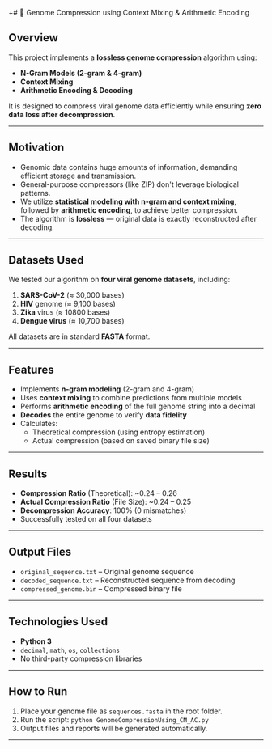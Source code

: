 +# 🧬 Genome Compression using Context Mixing & Arithmetic Encoding

## Overview
This project implements a **lossless genome compression** algorithm using:

- **N-Gram Models (2-gram & 4-gram)**
- **Context Mixing**
- **Arithmetic Encoding & Decoding**

It is designed to compress viral genome data efficiently while ensuring **zero data loss after decompression**.

---

## Motivation

- Genomic data contains huge amounts of information, demanding efficient storage and transmission.
- General-purpose compressors (like ZIP) don't leverage biological patterns.
- We utilize **statistical modeling with n-gram and context mixing**, followed by **arithmetic encoding**, to achieve better compression.
- The algorithm is **lossless** — original data is exactly reconstructed after decoding.

---

## Datasets Used

We tested our algorithm on **four viral genome datasets**, including:

1. **SARS-CoV-2** (≈ 30,000 bases)
2. **HIV** genome (≈ 9,100 bases)
3. **Zika** virus (≈ 10800 bases)
4. **Dengue virus** (≈ 10,700 bases)

All datasets are in standard **FASTA** format.

---

## Features

- Implements **n-gram modeling** (2-gram and 4-gram)
- Uses **context mixing** to combine predictions from multiple models
- Performs **arithmetic encoding** of the full genome string into a decimal
- **Decodes** the entire genome to verify **data fidelity**
- Calculates:
  - Theoretical compression (using entropy estimation)
  - Actual compression (based on saved binary file size)

---

## Results

- **Compression Ratio** (Theoretical): ~0.24 – 0.26
- **Actual Compression Ratio** (File Size): ~0.24 – 0.25
- **Decompression Accuracy**: 100% (0 mismatches)
- Successfully tested on all four datasets

---

## Output Files

- `original_sequence.txt` – Original genome sequence
- `decoded_sequence.txt` – Reconstructed sequence from decoding
- `compressed_genome.bin` – Compressed binary file

---

## Technologies Used

- **Python 3**
- `decimal`, `math`, `os`, `collections`
- No third-party compression libraries

---

## How to Run

1. Place your genome file as `sequences.fasta` in the root folder.
2. Run the script: `python GenomeCompressionUsing_CM_AC.py`
3. Output files and reports will be generated automatically.

---


